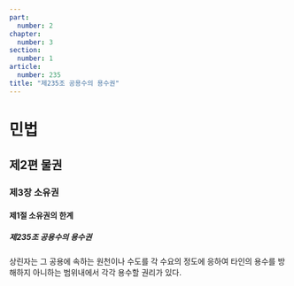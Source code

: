 ```yaml
---
part:
  number: 2
chapter:
  number: 3
section:
  number: 1
article:
  number: 235
title: "제235조 공용수의 용수권"
---
```

# 민법

## 제2편 물권

### 제3장 소유권

#### 제1절 소유권의 한계

##### 제235조 공용수의 용수권

상린자는 그 공용에 속하는 원천이나 수도를 각 수요의 정도에 응하여 타인의 용수를 방해하지 아니하는 범위내에서 각각 용수할 권리가 있다.

